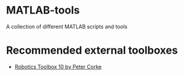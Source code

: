 # MATLAB-tools
A collection of different MATLAB scripts and tools

# Recommended external toolboxes
 - [Robotics Toolbox 10 by Peter Corke](http://petercorke.com/wordpress/toolboxes/robotics-toolbox)